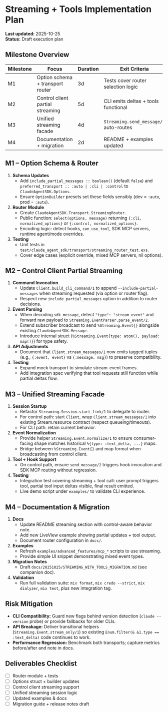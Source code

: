 # Streaming + Tools Implementation Plan

**Last updated:** 2025-10-25  
**Status:** Draft execution plan

## Milestone Overview
| Milestone | Focus | Duration | Exit Criteria |
|-----------|-------|----------|----------------|
| M1 | Option schema + transport router | 3d | Tests cover router selection logic |
| M2 | Control client partial streaming | 5d | CLI emits deltas + tools functional |
| M3 | Unified streaming facade | 4d | `Streaming.send_message/2` auto-routes |
| M4 | Documentation + migration | 2d | README + examples updated |

## M1 – Option Schema & Router
1. **Schema Updates**
   - Add `include_partial_messages :: boolean()` (default `false`) and `preferred_transport :: :auto | :cli | :control` to `ClaudeAgentSDK.Options`.
   - Ensure `OptionBuilder` presets set these fields sensibly (dev = `:auto`, prod = `:auto`).
2. **Router Module**
   - Create `ClaudeAgentSDK.Transport.StreamingRouter`.
   - Public function: `select(options, message)` returning `{:cli, normalized_options}` or `{:control, normalized_options}`.
   - Encoding logic: detect hooks, `can_use_tool`, SDK MCP servers, runtime agent/mode overrides.
3. **Testing**
   - Unit tests in `test/claude_agent_sdk/transport/streaming_router_test.exs`.
   - Cover edge cases (explicit override, mixed MCP servers, nil options).

## M2 – Control Client Partial Streaming
1. **Command Invocation**
   - Update `Client.build_cli_command/1` to append `--include-partial-messages` when streaming requested (via option or router flag).
   - Respect new `include_partial_messages` option in addition to router decisions.
2. **Event Parsing**
   - When decoding `sdk_message`, detect `"type": "stream_event"` and forward raw payload to `Streaming.EventParser.parse_event/2`.
   - Extend subscriber broadcast to send `%Streaming.Event{}` alongside existing `ClaudeAgentSDK.Message`.
   - Introduce internal struct (`%Streaming.Event{type: atom(), payload: map()}`) for type safety.
3. **API Adjustments**
   - Document that `Client.stream_messages/1` now emits tagged tuples (e.g., `{:event, event}` vs `{:message, msg}`) to preserve compatibility.
4. **Testing**
   - Expand mock transport to simulate stream-event frames.
   - Add integration spec verifying that tool requests still function while partial deltas flow.

## M3 – Unified Streaming Facade
1. **Session Startup**
   - Refactor `Streaming.Session.start_link/1` to delegate to router.
   - For control path: start `Client`, wrap `Client.stream_messages/1` into existing Stream.resource contract (respect queueing/timeouts).
   - For CLI path: retain current behavior.
2. **Event Normalization**
   - Provide helper `Streaming.Event.normalize/1` to ensure consumer-facing shape matches historical `%{type: :text_delta, ...}` maps.
   - Bridge between `%Streaming.Event{}` and map format when broadcasting from control client.
3. **Tool + Hook Support**
   - On control path, ensure `send_message/2` triggers hook invocation and SDK MCP routing without regression.
4. **Testing**
   - Integration test covering streaming + tool call: user prompt triggers tool, partial tool input deltas visible, final result emitted.
   - Live demo script under `examples/` to validate CLI experience.

## M4 – Documentation & Migration
1. **Docs**
   - Update README streaming section with control-aware behavior note.
   - Add new LiveView example showing partial updates + tool output.
   - Document router configuration in `docs/`.
2. **Examples**
   - Refresh `examples/advanced_features/mcp_*` scripts to use streaming.
   - Provide simple UI snippet demonstrating mixed event types.
3. **Migration Notes**
   - Draft `docs/20251025/STREAMING_WITH_TOOLS_MIGRATION.md` (see companion doc).
4. **Validation**
   - Run full validation suite: `mix format`, `mix credo --strict`, `mix dialyzer`, `mix test`, plus new integration tag.

## Risk Mitigation
- **CLI Compatibility:** Guard new flags behind version detection (`claude --version` probe) or provide fallbacks for older CLIs.
- **API Breakage:** Deliver transitional helpers (`Streaming.Event.stream_only/1`) so existing `Enum.filter(& &1.type == :text_delta)` code continues to work.
- **Performance Regression:** Benchmark both transports; capture metrics before/after and note in docs.

## Deliverables Checklist
- [ ] Router module + tests
- [ ] Options struct + builder updates
- [ ] Control client streaming support
- [ ] Unified streaming session logic
- [ ] Updated examples & docs
- [ ] Migration guide + release notes draft
